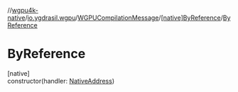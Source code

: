 //[wgpu4k-native](../../../../index.md)/[io.ygdrasil.wgpu](../../index.md)/[WGPUCompilationMessage](../index.md)/[[native]ByReference](index.md)/[ByReference](-by-reference.md)

# ByReference

[native]\
constructor(handler: [NativeAddress](../../../ffi/-native-address/index.md))